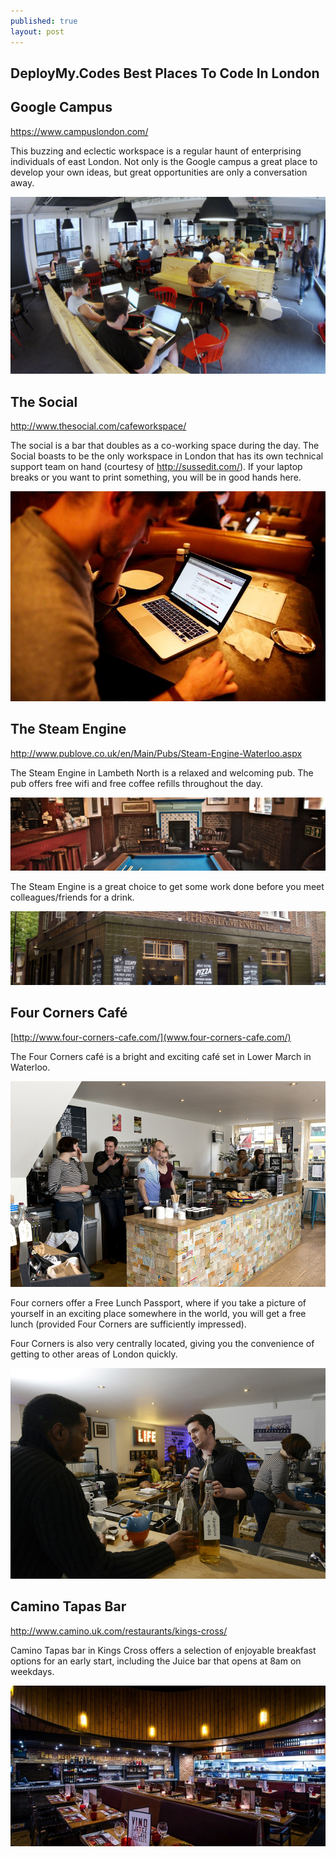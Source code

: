 ```yaml
---
published: true
layout: post
---
```


## DeployMy.Codes Best Places To Code In London

## Google Campus
<https://www.campuslondon.com/>

This buzzing and eclectic workspace is a regular haunt of enterprising individuals of east London.  Not only is the Google campus a great place to develop your own ideas, but great opportunities are only a conversation away.

![](/images/googlecampus.jpg)

## The Social
<http://www.thesocial.com/cafeworkspace/>

The social is a bar that doubles as a co-working space during the day.  The Social boasts to be the only workspace in London that has its own technical support team on hand (courtesy of http://sussedit.com/).  If your laptop breaks or you want to print something, you will be in good hands here.

![](/images/the-social.jpg)

## The Steam Engine
<http://www.publove.co.uk/en/Main/Pubs/Steam-Engine-Waterloo.aspx>

The Steam Engine in Lambeth North is a relaxed and welcoming pub.  The pub offers free wifi and free coffee refills throughout the day.

![](/images/the-steam-engine-1.jpg)

The Steam Engine is a great choice to get some work done before you meet colleagues/friends for a drink.

![](/images/the-steam-engine-2.jpg)

## Four Corners Café
[http://www.four-corners-cafe.com/](www.four-corners-cafe.com/)

The Four Corners café is a bright and exciting café set in Lower March in Waterloo.

![](/images/four-corners-1.jpg)

Four corners offer a Free Lunch Passport, where if you take a picture of yourself in an exciting place somewhere in the world, you will get a free lunch (provided Four Corners are sufficiently impressed).  

Four Corners is also very centrally located, giving you the convenience of getting to other areas of London quickly.

![](/images/four-corners-2.jpg)

## Camino Tapas Bar
<http://www.camino.uk.com/restaurants/kings-cross/>

Camino Tapas bar in Kings Cross offers a selection of enjoyable breakfast options for an early start, including the Juice bar that opens at 8am on weekdays.

![](/images/camino.jpg)